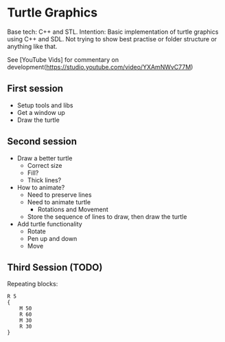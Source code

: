 # Turtle Graphics
Base tech: C++ and STL.
Intention: Basic implementation of turtle graphics using C++ and SDL. Not trying to show best practise or folder structure or anything like that.

See [YouTube Vids] for commentary on development(https://studio.youtube.com/video/YXAmNWvC77M)


## First session
* Setup tools and libs
* Get a window up
* Draw the turtle

## Second session
* Draw a better turtle
  * Correct size
  * Fill?
  * Thick lines?
* How to animate?
  * Need to preserve lines
  * Need to animate turtle
    * Rotations and Movement
  * Store the sequence of lines to draw, then draw the turtle
* Add turtle functionality
  * Rotate
  * Pen up and down
  * Move

## Third Session (TODO)
Repeating blocks:

```
R 5
{
    M 50
    R 60
    M 30
    R 30
}
```






